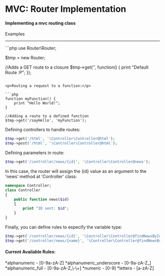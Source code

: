 <h1>MVC: Router Implementation</h1>
<h4>Implementing a mvc routing class</h4>
<p>Examples</p>
<hr>
```php
use Router\Router;

$tmp = new Router;

//Adds a GET route to a closure
$tmp->get('', function() {
    print "Default Route :P";
});
```

<p>Routing a request to a function:</p>

```php
function myFunction() {
    print "Hello World!";
}

//Adding a route to a defined function
$tmp->get('/sayHello', 'myFunction');
```

<p>Defining controllers to handle routes:</p>

```php
$tmp->get('/html', '\Controller\Controller@html');
$tmp->post('/html', '\Controller\Controller@html');
```

<p>Defining parameters in route:</p>

```php
$tmp->get('/controller/news/{id}', '\Controller\Controller@news');
```

In this case, the router will assign the {id} value as an argument to the 'news' method at 'Controller' class:

```php
namespace Controller;
class Controller
{
    public function news($id)
    {
        print "ID sent: $id";
    }
}
```

<p>Finally, you can define rules to especify the variable type:</p>

```php
$tmp->get('/controller/news/{id}', '\Controller\Controller@findNewsById', array("id"=>"numeric"));
$tmp->get('/controller/news/{name}', '\Controller\Controller@findNewsByName', array("id"=>"letters"));
```
<h4>Current Available Rules:</h4>
*alphanumeric - [0-9a-zA-Z]
*alphanumeric_underscore - [0-9a-zA-Z_]
*alphanumeric_full - [0-9a-zA-Z_\-\+]
*numeric - [0-9]
*letters - [a-zA-Z]



